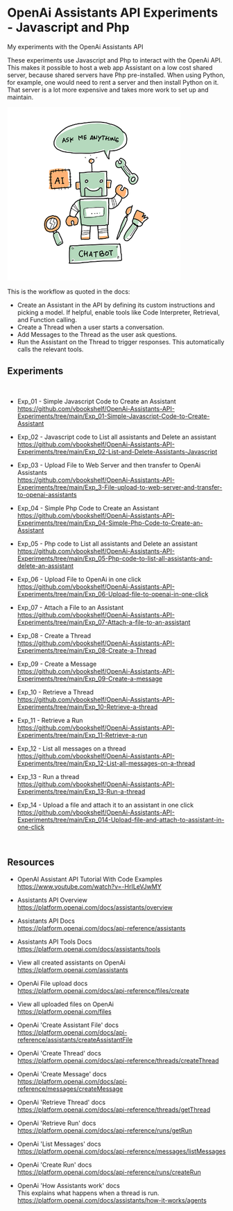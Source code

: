 # OpenAi Assistants API Experiments - Javascript and Php
My experiments with the OpenAi Assistants API

These experiments use Javascript and Php to interact with the OpenAi API. This makes it possible to host a web app Assistant on a low cost shared server, because shared servers have Php pre-installed. When using Python, for example, one would need to rent a server and then install Python on it. That server is a lot more expensive and takes more work to set up and maintain.



<img src="https://github.com/vbookshelf/OpenAi-Assistants-API-Experiments/blob/main/images/ai-7786589_640.png" height="400"></img>

This is the workflow as quoted in the docs:

- Create an Assistant in the API by defining its custom instructions and picking a model. If helpful, enable tools like Code Interpreter, Retrieval, and Function calling.
- Create a Thread when a user starts a conversation.
- Add Messages to the Thread as the user ask questions.
- Run the Assistant on the Thread to trigger responses. This automatically calls the relevant tools.

## Experiments
<br>

- Exp_01 - Simple Javascript Code to Create an Assistant<br>
https://github.com/vbookshelf/OpenAi-Assistants-API-Experiments/tree/main/Exp_01-Simple-Javascript-Code-to-Create-Assistant

- Exp_02 - Javascript code to List all assistants and Delete an assistant<br>
https://github.com/vbookshelf/OpenAi-Assistants-API-Experiments/tree/main/Exp_02-List-and-Delete-Assistants-Javascript

- Exp_03 - Upload File to Web Server and then transfer to OpenAi Assistants<br>
https://github.com/vbookshelf/OpenAi-Assistants-API-Experiments/tree/main/Exp_3-File-upload-to-web-server-and-transfer-to-openai-assistants

- Exp_04 - Simple Php Code to Create an Assistant<br>
https://github.com/vbookshelf/OpenAi-Assistants-API-Experiments/tree/main/Exp_04-Simple-Php-Code-to-Create-an-Assistant

- Exp_05 - Php code to List all assistants and Delete an assistant<br>
https://github.com/vbookshelf/OpenAi-Assistants-API-Experiments/tree/main/Exp_05-Php-code-to-list-all-assistants-and-delete-an-assistant

- Exp_06 - Upload File to OpenAi in one click<br>
https://github.com/vbookshelf/OpenAi-Assistants-API-Experiments/tree/main/Exp_06-Upload-file-to-openai-in-one-click

- Exp_07 - Attach a File to an Assistant<br>
https://github.com/vbookshelf/OpenAi-Assistants-API-Experiments/tree/main/Exp_07-Attach-a-file-to-an-assistant

- Exp_08 - Create a Thread<br>
https://github.com/vbookshelf/OpenAi-Assistants-API-Experiments/tree/main/Exp_08-Create-a-Thread

- Exp_09 - Create a Message<br>
https://github.com/vbookshelf/OpenAi-Assistants-API-Experiments/tree/main/Exp_09-Create-a-message

- Exp_10 - Retrieve a Thread<br>
https://github.com/vbookshelf/OpenAi-Assistants-API-Experiments/tree/main/Exp_10-Retrieve-a-thread

- Exp_11 - Retrieve a Run<br>
https://github.com/vbookshelf/OpenAi-Assistants-API-Experiments/tree/main/Exp_11-Retrieve-a-run

- Exp_12 - List all messages on a thread<br>
https://github.com/vbookshelf/OpenAi-Assistants-API-Experiments/tree/main/Exp_12-List-all-messages-on-a-thread

- Exp_13 - Run a thread<br>
https://github.com/vbookshelf/OpenAi-Assistants-API-Experiments/tree/main/Exp_13-Run-a-thread

- Exp_14 - Upload a file and attach it to an assistant in one click<br>
https://github.com/vbookshelf/OpenAi-Assistants-API-Experiments/tree/main/Exp_014-Upload-file-and-attach-to-assistant-in-one-click


<br>

## Resources

- OpenAI Assistant API Tutorial With Code Examples<br>
https://www.youtube.com/watch?v=-HrILeVJwMY

- Assistants API Overview<br>
https://platform.openai.com/docs/assistants/overview

- Assistants API Docs<br>
https://platform.openai.com/docs/api-reference/assistants

- Assistants API Tools Docs<br>
https://platform.openai.com/docs/assistants/tools

- View all created assistants on OpenAi<br>
https://platform.openai.com/assistants

- OpenAi File upload docs<br>
https://platform.openai.com/docs/api-reference/files/create

- View all uploaded files on OpenAi<br>
https://platform.openai.com/files

- OpenAi 'Create Assistant File' docs<br>
https://platform.openai.com/docs/api-reference/assistants/createAssistantFile

- OpenAi 'Create Thread' docs<br>
https://platform.openai.com/docs/api-reference/threads/createThread

- OpenAi 'Create Message' docs<br>
https://platform.openai.com/docs/api-reference/messages/createMessage

- OpenAi 'Retrieve Thread' docs<br>
https://platform.openai.com/docs/api-reference/threads/getThread

- OpenAi 'Retrieve Run' docs<br>
https://platform.openai.com/docs/api-reference/runs/getRun

- OpenAi 'List Messages' docs<br>
https://platform.openai.com/docs/api-reference/messages/listMessages

- OpenAi 'Create Run' docs<br>
https://platform.openai.com/docs/api-reference/runs/createRun

- OpenAi 'How Assistants work' docs<br>
This explains what happens when a thread is run.<br>
https://platform.openai.com/docs/assistants/how-it-works/agents
